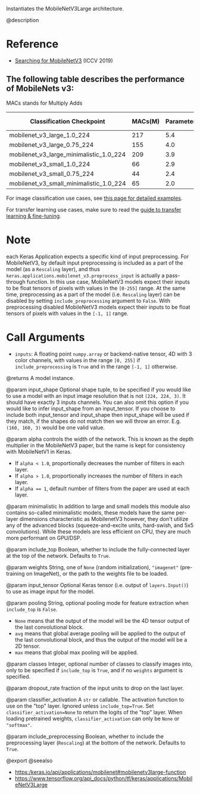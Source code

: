Instantiates the MobileNetV3Large architecture.

@description

# Reference
- [Searching for MobileNetV3](
    https://arxiv.org/pdf/1905.02244.pdf) (ICCV 2019)

The following table describes the performance of MobileNets v3:
------------------------------------------------------------------------
MACs stands for Multiply Adds

|Classification Checkpoint|MACs(M)|Parameters(M)|Top1 Accuracy|Pixel1 CPU(ms)|
|---|---|---|---|---|
| mobilenet_v3_large_1.0_224              | 217 | 5.4 |   75.6   |   51.2  |
| mobilenet_v3_large_0.75_224             | 155 | 4.0 |   73.3   |   39.8  |
| mobilenet_v3_large_minimalistic_1.0_224 | 209 | 3.9 |   72.3   |   44.1  |
| mobilenet_v3_small_1.0_224              | 66  | 2.9 |   68.1   |   15.8  |
| mobilenet_v3_small_0.75_224             | 44  | 2.4 |   65.4   |   12.8  |
| mobilenet_v3_small_minimalistic_1.0_224 | 65  | 2.0 |   61.9   |   12.2  |

For image classification use cases, see
[this page for detailed examples](
https://keras.io/api/applications/#usage-examples-for-image-classification-models).

For transfer learning use cases, make sure to read the
[guide to transfer learning & fine-tuning](
https://keras.io/guides/transfer_learning/).

# Note
each Keras Application expects a specific kind of input preprocessing.
For MobileNetV3, by default input preprocessing is included as a part of the
model (as a `Rescaling` layer), and thus
`keras.applications.mobilenet_v3.preprocess_input` is actually a
pass-through function. In this use case, MobileNetV3 models expect their
inputs to be float tensors of pixels with values in the `[0-255]` range.
At the same time, preprocessing as a part of the model (i.e. `Rescaling`
layer) can be disabled by setting `include_preprocessing` argument to `False`.
With preprocessing disabled MobileNetV3 models expect their inputs to be float
tensors of pixels with values in the `[-1, 1]` range.

# Call Arguments
- `inputs`: A floating point `numpy.array` or backend-native tensor,
4D with 3 color channels, with values in the range `[0, 255]`
if `include_preprocessing` is `True` and in the range `[-1, 1]`
otherwise.

@returns
    A model instance.

@param input_shape
Optional shape tuple, to be specified if you would
like to use a model with an input image resolution that is not
`(224, 224, 3)`.
It should have exactly 3 inputs channels.
You can also omit this option if you would like
to infer input_shape from an input_tensor.
If you choose to include both input_tensor and input_shape then
input_shape will be used if they match, if the shapes
do not match then we will throw an error.
E.g. `(160, 160, 3)` would be one valid value.

@param alpha
controls the width of the network. This is known as the
depth multiplier in the MobileNetV3 paper, but the name is kept for
consistency with MobileNetV1 in Keras.
- If `alpha < 1.0`, proportionally decreases the number
    of filters in each layer.
- If `alpha > 1.0`, proportionally increases the number
    of filters in each layer.
- If `alpha == 1`, default number of filters from the paper
    are used at each layer.

@param minimalistic
In addition to large and small models this module also
contains so-called minimalistic models, these models have the same
per-layer dimensions characteristic as MobilenetV3 however, they don't
utilize any of the advanced blocks (squeeze-and-excite units,
hard-swish, and 5x5 convolutions).
While these models are less efficient on CPU, they
are much more performant on GPU/DSP.

@param include_top
Boolean, whether to include the fully-connected
layer at the top of the network. Defaults to `True`.

@param weights
String, one of `None` (random initialization),
`"imagenet"` (pre-training on ImageNet),
or the path to the weights file to be loaded.

@param input_tensor
Optional Keras tensor (i.e. output of
`layers.Input()`)
to use as image input for the model.

@param pooling
String, optional pooling mode for feature extraction
when `include_top` is `False`.
- `None` means that the output of the model
    will be the 4D tensor output of the
    last convolutional block.
- `avg` means that global average pooling
    will be applied to the output of the
    last convolutional block, and thus
    the output of the model will be a
    2D tensor.
- `max` means that global max pooling will
    be applied.

@param classes
Integer, optional number of classes to classify images
into, only to be specified if `include_top` is `True`, and
if no `weights` argument is specified.

@param dropout_rate
fraction of the input units to drop on the last layer.

@param classifier_activation
A `str` or callable. The activation function to use
on the "top" layer. Ignored unless `include_top=True`. Set
`classifier_activation=None` to return the logits of the "top" layer.
When loading pretrained weights, `classifier_activation` can only
be `None` or `"softmax"`.

@param include_preprocessing
Boolean, whether to include the preprocessing
layer (`Rescaling`) at the bottom of the network. Defaults to `True`.

@export
@seealso
+ <https:/keras.io/api/applications/mobilenet#mobilenetv3large-function>
+ <https://www.tensorflow.org/api_docs/python/tf/keras/applications/MobileNetV3Large>
